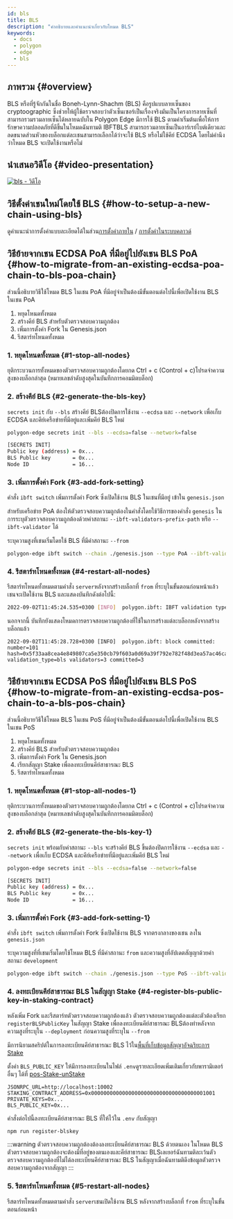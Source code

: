 ```yaml
---
id: bls
title: BLS
description: "คำอธิบายและคำแนะนำเกี่ยวกับโหมด BLS"
keywords:
  - docs
  - polygon
  - edge
  - bls
---
```


## ภาพรวม {#overview}

BLS หรือที่รู้จักกันในชื่อ Boneh-Lynn-Shachm (BLS) คือรูปแบบลายเซ็นของ cryptoographic ซึ่งช่วยให้ผู้ใช้ตรวจสอบว่าตัวเซ็นเซอร์เป็นเรื่องจริงมันเป็นโครงการลายเซ็นที่สามารถรวมรวมลายเซ็นได้หลายฉบับใน Polygon Edge มีการใช้ BLS ตามค่าเริ่มต้นเพื่อให้การรักษาความปลอดภัยที่ดีขึ้นในโหมดฉันทามติ IBFTBLS สามารถรวมลายเซ็นเป็นอาร์เรย์ไบต์เดียวและลดขนาดส่วนหัวของบล็อกแต่ละเชนสามารถเลือกได้ว่าจะใช้ BLS หรือไม่ใช้คีย์ ECDSA โดยไม่คำนึงว่าโหมด BLS จะเปิดใช้งานหรือไม่

## นำเสนอวิดีโอ {#video-presentation}

[![bls - วิดีโอ](https://img.youtube.com/vi/HbUmZpALlqo/0.jpg)](https://www.youtube.com/watch?v=HbUmZpALlqo)

## วิธีตั้งค่าเชนใหม่โดยใช้ BLS {#how-to-setup-a-new-chain-using-bls}

ดูคำแนะนำการตั้งค่าแบบละเอียดได้ในส่วน[การตั้งค่าภายใน](/docs/edge/get-started/set-up-ibft-locally) / [การตั้งค่าในระบบคลาวด์](/docs/edge/get-started/set-up-ibft-on-the-cloud)

## วิธีย้ายจากเชน ECDSA PoA ที่มีอยู่ไปยังเชน BLS PoA {#how-to-migrate-from-an-existing-ecdsa-poa-chain-to-bls-poa-chain}

ส่วนนี้อธิบายวิธีใช้โหมด BLS ในเชน PoA ที่มีอยู่จำเป็นต้องมีขั้นตอนต่อไปนี้เพื่อเปิดใช้งาน BLS ในเชน PoA

1. หยุดโหนดทั้งหมด
2. สร้างคีย์ BLS สำหรับตัวตรวจสอบความถูกต้อง
3. เพิ่มการตั้งค่า Fork ใน Genesis.json
4. รีสตาร์ทโหนดทั้งหมด

### 1. หยุดโหนดทั้งหมด {#1-stop-all-nodes}

ยุติกระบวนการทั้งหมดของตัวตรวจสอบความถูกต้องโดยกด Ctrl + c (Control + c)โปรดจำความสูงของบล็อกล่าสุด (หมายเลขลำดับสูงสุดในบันทึกการคอมมิตบล็อก)

### 2. สร้างคีย์ BLS {#2-generate-the-bls-key}

`secrets init` กับ `--bls` สร้างคีย์ BLSต้องปิดการใช้งาน `--ecdsa` และ `--network` เพื่อเก็บ ECDSA และคีย์เครือข่ายที่มีอยู่และเพิ่มคีย์ BLS ใหม่

```bash
polygon-edge secrets init --bls --ecdsa=false --network=false

[SECRETS INIT]
Public key (address) = 0x...
BLS Public key       = 0x...
Node ID              = 16...
```

### 3. เพิ่มการตั้งค่า Fork {#3-add-fork-setting}

คำสั่ง `ibft switch` เพิ่มการตั้งค่า Fork ซึ่งเปิดใช้งาน BLS ในเชนที่มีอยู่ เข้าใน `genesis.json`

สำหรับเครือข่าย PoA ต้องให้ตัวตรวจสอบความถูกต้องในคำสั่งโดยใช้วิธีการของคำสั่ง `genesis` ในการระบุตัวตรวจสอบความถูกต้องด้วยค่าสถานะ `--ibft-validators-prefix-path` หรือ `--ibft-validator` ได้

ระบุความสูงที่เชนเริ่มโดยใช้ BLS ที่มีค่าสถานะ `--from`

```bash
polygon-edge ibft switch --chain ./genesis.json --type PoA --ibft-validator-type bls --ibft-validators-prefix-path test-chain- --from 100
```

### 4. รีสตาร์ทโหนดทั้งหมด {#4-restart-all-nodes}

รีสตาร์ทโหนดทั้งหมดตามคำสั่ง `server`หลังจากสร้างบล็อกที่ `from` ที่ระบุในขั้นตอนก่อนหน้าแล้ว เชนจะเปิดใช้งาน BLS และแสดงบันทึกดังต่อไปนี้:

```bash
2022-09-02T11:45:24.535+0300 [INFO]  polygon.ibft: IBFT validation type switched: old=ecdsa new=bls
```

นอกจากนี้ บันทึกยังแสดงโหมดการตรวจสอบความถูกต้องที่ใช้ในการสร้างแต่ละบล็อกหลังจากสร้างบล็อกแล้ว

```
2022-09-02T11:45:28.728+0300 [INFO]  polygon.ibft: block committed: number=101 hash=0x5f33aa8cea4e849807ca5e350cb79f603a0d69a39f792e782f48d3ea57ac46ca validation_type=bls validators=3 committed=3
```

## วิธีย้ายจากเชน ECDSA PoS ที่มีอยู่ไปยังเชน BLS PoS {#how-to-migrate-from-an-existing-ecdsa-pos-chain-to-a-bls-pos-chain}

ส่วนนี้อธิบายวิธีใช้โหมด BLS ในเชน PoS ที่มีอยู่จำเป็นต้องมีขั้นตอนต่อไปนี้เพื่อเปิดใช้งาน BLS ในเชน PoS

1. หยุดโหนดทั้งหมด
2. สร้างคีย์ BLS สำหรับตัวตรวจสอบความถูกต้อง
3. เพิ่มการตั้งค่า Fork ใน Genesis.json
4. เรียกสัญญา Stake เพื่อลงทะเบียนคีย์สาธารณะ BLS
5. รีสตาร์ทโหนดทั้งหมด

### 1. หยุดโหนดทั้งหมด {#1-stop-all-nodes-1}

ยุติกระบวนการทั้งหมดของตัวตรวจสอบความถูกต้องโดยกด Ctrl + c (Control + c)โปรดจำความสูงของบล็อกล่าสุด (หมายเลขลำดับสูงสุดในบันทึกการคอมมิตบล็อก)

### 2. สร้างคีย์ BLS {#2-generate-the-bls-key-1}

`secrets init` พร้อมกับค่าสถานะ `--bls` จะสร้างคีย์ BLS ขึ้นต้องปิดการใช้งาน `--ecdsa` และ `--network` เพื่อเก็บ ECDSA และคีย์เครือข่ายที่มีอยู่และเพิ่มคีย์ BLS ใหม่

```bash
polygon-edge secrets init --bls --ecdsa=false --network=false

[SECRETS INIT]
Public key (address) = 0x...
BLS Public key       = 0x...
Node ID              = 16...
```

### 3. เพิ่มการตั้งค่า Fork {#3-add-fork-setting-1}

คำสั่ง `ibft switch` เพิ่มการตั้งค่า Fork ซึ่งเปิดใช้งาน BLS จากตรงกลางของเชน ลงใน `genesis.json`

ระบุความสูงที่ที่เชนเริ่มโดยใช้โหมด BLS ที่มีค่าสถานะ `from` และความสูงที่อัปเดตสัญญาด้วยค่าสถานะ `development`

```bash
polygon-edge ibft switch --chain ./genesis.json --type PoS --ibft-validator-type bls --deployment 50 --from 200
```

### 4. ลงทะเบียนคีย์สาธารณะ BLS ในสัญญา Stake {#4-register-bls-public-key-in-staking-contract}

หลังเพิ่ม Fork และรีสตาร์ทตัวตรวจสอบความถูกต้องแล้ว ตัวตรวจสอบความถูกต้องแต่ละตัวต้องเรียก `registerBLSPublicKey` ในสัญญา Stake เพื่อลงทะเบียนคีย์สาธารณะ BLSต้องทำหลังจากความสูงที่ระบุใน `--deployment` ก่อนความสูงที่ระบุใน `--from`

มีการนิยามสคริปต์ในการลงทะเบียนคีย์สาธารณะ BLS ไว้ใน[พื้นที่เก็บข้อมูลสัญญาอัจฉริยะการ Stake](https://github.com/0xPolygon/staking-contracts)

ตั้งค่า `BLS_PUBLIC_KEY` ให้มีการลงทะเบียนในไฟล์ `.env`ดูรายละเอียดเพิ่มเติมเกี่ยวกับพารามิเตอร์อื่นๆ ได้ที่ [pos-Stake-unStake](/docs/edge/consensus/pos-stake-unstake#setting-up-the-provided-helper-scripts)

```env
JSONRPC_URL=http://localhost:10002
STAKING_CONTRACT_ADDRESS=0x0000000000000000000000000000000000001001
PRIVATE_KEYS=0x...
BLS_PUBLIC_KEY=0x...
```

คำสั่งต่อไปนี้ลงทะเบียนคีย์สาธารณะ BLS ที่ให้ไว้ใน `.env` กับสัญญา

```bash
npm run register-blskey
```

:::warning ตัวตรวจสอบความถูกต้องต้องลงทะเบียนคีย์สาธารณะ BLS ด้วยตนเอง
ในโหมด BLS ตัวตรวจสอบความถูกต้องจะต้องมีที่อยู่ของตนเองและคีย์สาธารณะ BLSเลเยอร์ฉันทามติละเว้นตัวตรวจสอบความถูกต้องที่ไม่ได้ลงทะเบียนคีย์สาธารณะ BLS ในสัญญาเมื่อฉันทามติดึงข้อมูลตัวตรวจสอบความถูกต้องจากสัญญา
:::

### 5. รีสตาร์ทโหนดทั้งหมด {#5-restart-all-nodes}

รีสตาร์ทโหนดทั้งหมดตามคำสั่ง `server`เชนเปิดใช้งาน BLS หลังจากสร้างบล็อกที่ `from` ที่ระบุในขั้นตอนก่อนหน้า
